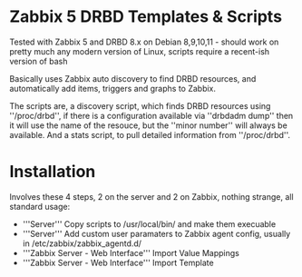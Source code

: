 # Zabbix 5 DRBD Templates & Scripts

Tested with Zabbix 5 and DRBD 8.x on Debian 8,9,10,11 - should work on pretty much any modern version of Linux, scripts require a recent-ish version of bash

Basically uses Zabbix auto discovery to find DRBD resources, and automatically add items, triggers and graphs to Zabbix.

The scripts are, a discovery script, which finds DRBD resources using ''/proc/drbd'', if there is a configuration available via ''drbdadm dump'' then it will use the name of the resouce, but the ''minor number'' will always be available. And a stats script, to pull detailed information from ''/proc/drbd''.


# Installation

Involves these 4 steps, 2 on the server and 2 on Zabbix, nothing strange, all standard usage:
* '''Server''' Copy scripts to /usr/local/bin/ and make them execuable
* '''Server''' Add custom user paramaters to Zabbix agent config, usually in /etc/zabbix/zabbix_agentd.d/
* '''Zabbix Server - Web Interface''' Import Value Mappings
* '''Zabbix Server - Web Interface''' Import Template

